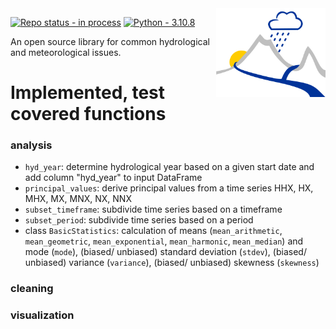 <img align="right" src="images/logo.svg" alt="logo" width="175"/>   

[![Repo status - in process](https://img.shields.io/static/v1?label=Repo+status&message=in+process&color=ff8300&style=for-the-badge)](https://)
[![Python - 3.10.8](https://img.shields.io/static/v1?label=Python&message=3.10.8&color=yellow&style=for-the-badge&logo=python)](https://)

An open source library for common hydrological and meteorological issues.

# Implemented, test covered functions

### analysis
- `hyd_year`: determine hydrological year based on a given start date and add column "hyd_year" to input DataFrame
- `principal_values`: derive principal values from a time series HHX, HX, MHX, MX, MNX, NX, NNX
- `subset_timeframe`: subdivide time series based on a timeframe
- `subset_period`: subdivide time series based on a period
- class `BasicStatistics`: calculation of means (`mean_arithmetic`, `mean_geometric`, `mean_exponential`, `mean_harmonic`, `mean_median`) and mode (`mode`), (biased/ unbiased) standard deviation (`stdev`), (biased/ unbiased) variance (`variance`), (biased/ unbiased) skewness (`skewness`)


### cleaning
### visualization
